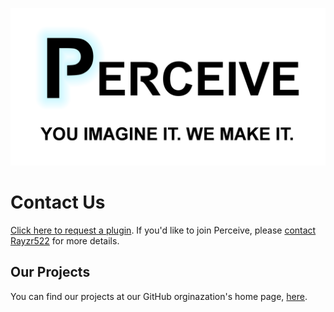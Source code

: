 ![Perceive Logo](https://github.com/PerceiveDev/PerceiveResources/raw/master/branding/logo_plus_slogan.png)

# Contact Us
[Click here to request a plugin](https://github.com/PerceiveDev/PerceiveRequests/issues/new). If you'd like to join Perceive, please [contact Rayzr522](https://bukkit.org/conversations/add?to=Rayzr522) for more details.

## Our Projects
You can find our projects at our GitHub orginazation's home page, [here](https://www.github.com/PerceiveDev/).
